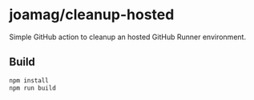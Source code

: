# joamag/cleanup-hosted

Simple GitHub action to cleanup an hosted GitHub Runner environment.

## Build

```bash
npm install
npm run build
```
